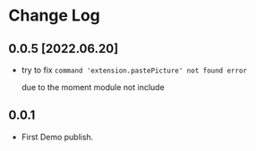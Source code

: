 # Change Log

## 0.0.5 [2022.06.20]
- try to fix `command 'extension.pastePicture' not found error`
  
  due to the moment module not include
## 0.0.1
- First Demo publish. 